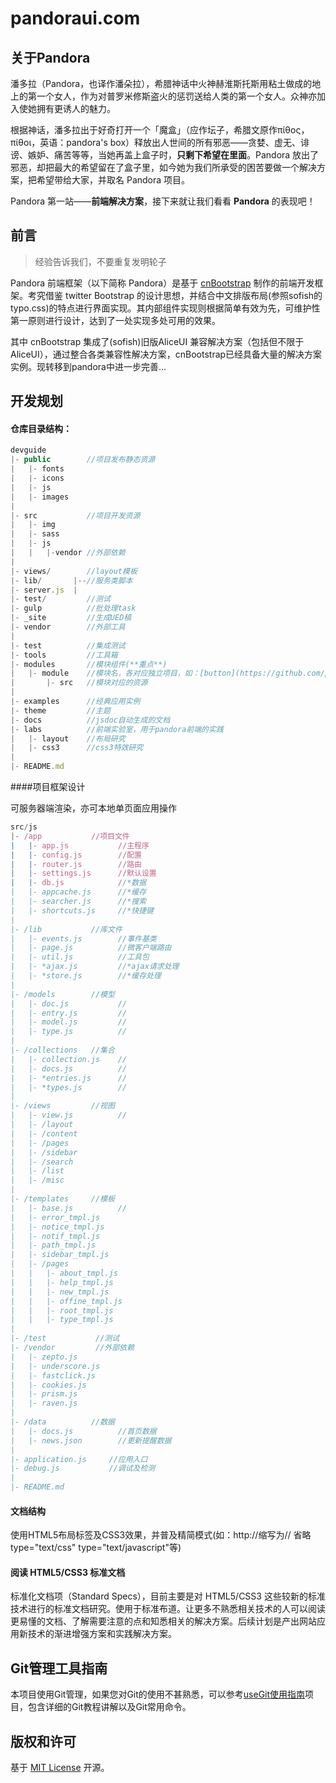 pandoraui.com
=============

## 关于Pandora

潘多拉（Pandora，也译作潘朵拉），希腊神话中火神赫淮斯托斯用粘土做成的地上的第一个女人，作为对普罗米修斯盗火的惩罚送给人类的第一个女人。众神亦加入使她拥有更诱人的魅力。

根据神话，潘多拉出于好奇打开一个「魔盒」（应作坛子，希腊文原作πίθος，πίθοι，英语：pandora's box）释放出人世间的所有邪恶——贪婪、虚无、诽谤、嫉妒、痛苦等等，当她再盖上盒子时，**只剩下希望在里面**。Pandora 放出了邪恶，却把最大的希望留在了盒子里，如今她为我们所承受的困苦要做一个解决方案，把希望带给大家，并取名 Pandora 项目。

Pandora 第一站——**前端解决方案**，接下来就让我们看看 **Pandora** 的表现吧！

## 前言

> 经验告诉我们，不要重复发明轮子

Pandora 前端框架（以下简称 Pandora）是基于 [cnBootstrap](https://github.com/webcoding/cnBootstrap) 制作的前端开发框架。考究借鉴 twitter Bootstrap 的设计思想，并结合中文排版布局(参照sofish的typo.css)的特点进行界面实现。其内部组件实现则根据简单有效为先，可维护性第一原则进行设计，达到了一处实现多处可用的效果。

其中 cnBootstrap 集成了(sofish)旧版AliceUI 兼容解决方案（包括但不限于AliceUI），通过整合各类兼容性解决方案，cnBootstrap已经具备大量的解决方案实例。现转移到pandora中进一步完善...

## 开发规划

#### 仓库目录结构：

```js
devguide
|- public        //项目发布静态资源
|   |- fonts
|   |- icons
|   |- js
|   |- images
|
|- src           //项目开发资源
|   |- img
|   |- sass
|   |- js
|   |   |-vendor //外部依赖
|
|- views/        //layout模板
|- lib/       |--//服务类脚本
|- server.js  |
|- test/         //测试
|- gulp          //批处理task
|- _site         //生成UED稿
|- vendor        //外部工具
|
|- test          //集成测试
|- tools         //工具箱
|- modules       //模块组件(**重点**)
|   |- module    //模块名，各对应独立项目，如：[button](https://github.com/pandoraui/button)
|       |- src   //模块对应的资源
|
|- examples      //经典应用实例
|- theme         //主题
|- docs          //jsdoc自动生成的文档
|- labs          //前端实验室，用于pandora前端的实践
|   |- layout    //布局研究
|   |- css3      //css3特效研究
|
|- README.md
```

####项目框架设计

可服务器端渲染，亦可本地单页面应用操作

```js
src/js
|- /app           //项目文件
|   |- app.js           //主程序
|   |- config.js        //配置
|   |- router.js        //路由
|   |- settings.js      //默认设置
|   |- db.js            //*数据
|   |- appcache.js      //*缓存
|   |- searcher.js      //*搜索
|   |- shortcuts.js     //*快捷键
|
|- /lib           //库文件
|   |- events.js        //事件基类
|   |- page.js          //微客户端路由
|   |- util.js          //工具包
|   |- *ajax.js         //*ajax请求处理
|   |- *store.js        //*缓存处理
|
|- /models        //模型
|   |- doc.js           //
|   |- entry.js         //
|   |- model.js         //
|   |- type.js          //
|
|- /collections   //集合
|   |- collection.js    //
|   |- docs.js          //
|   |- *entries.js      //
|   |- *types.js        //
|
|- /views         //视图
|   |- view.js          //
|   |- /layout
|   |- /content
|   |- /pages
|   |- /sidebar
|   |- /search
|   |- /list
|   |- /misc
|
|- /templates     //模板
|   |- base.js          //
|   |- error_tmpl.js
|   |- notice_tmpl.js
|   |- notif_tmpl.js
|   |- path_tmpl.js
|   |- sidebar_tmpl.js
|   |- /pages
|   |   |- about_tmpl.js
|   |   |- help_tmpl.js
|   |   |- new_tmpl.js
|   |   |- offine_tmpl.js
|   |   |- root_tmpl.js
|   |   |- type_tmpl.js
|
|- /test           //测试
|- /vendor         //外部依赖
|   |- zepto.js
|   |- underscore.js
|   |- fastclick.js
|   |- cookies.js
|   |- prism.js
|   |- raven.js
|
|- /data          //数据
|   |- docs.js          //首页数据
|   |- news.json        //更新提醒数据
|
|- application.js     //应用入口
|- debug.js           //调试及检测
|
|- README.md
```


#### 文档结构

使用HTML5布局标签及CSS3效果，并普及精简模式(如：http://缩写为// 省略type="text/css" type="text/javascript"等)

#### 阅读 HTML5/CSS3 标准文档

标准化文档项（Standard Specs），目前主要是对 HTML5/CSS3 这些较新的标准技术进行的标准文档研究。使用于标准布道。让更多不熟悉相关技术的人可以阅读更易懂的文档、了解需要注意的点和知悉相关的解决方案。后续计划是产出网站应用新技术的渐进增强方案和实践解决方案。

## Git管理工具指南 

本项目使用Git管理，如果您对Git的使用不甚熟悉，可以参考[useGit使用指南](https://github.com/pandoraui/useGit)项目，包含详细的Git教程讲解以及Git常用命令。

## 版权和许可 

基于 [MIT License](http://en.wikipedia.org/wiki/MIT_License "WikiPedia 中关于 MIT License 的描述") 开源。
